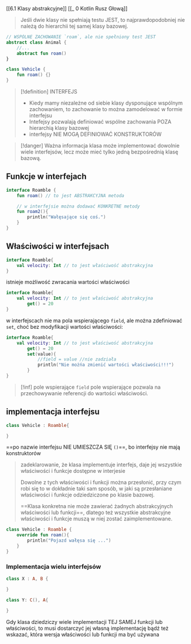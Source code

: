 [[6.1 Klasy abstrakcyjne]]
[[_ 0 Kotlin Rusz Głową]]

> Jeśli dwie klasy nie spełniają testu JEST, to najprawdopodobniej nie należą do hierarchii tej samej klasy bazowej.

```kotlin
// WSPÓLNE ZACHOWANIE `roam`, ale nie spełniony test JEST
abstract class Animal {
	//...
	abstract fun roam()
}

class Vehicle {
	fun roam() {}
}
```

>[!definition] INTERFEJS
> - Kiedy mamy niezależne od siebie klasy dysponujące wspólnym zachowaniem, to zachowanie to można zamodelować w formie interfejsu
> - Intefejsy pozwalają definiować wspólne zachowania POZA hierarchią klasy bazowej
> - interfejsy NIE MOGĄ DEFINIOWAĆ KONSTRUKTORÓW




>[!danger] Ważna informacja
>klasa może implementować dowolnie wiele interfejsów, lecz może mieć tylko jedną bezpośrednią klasę bazową.

## Funkcje w interfejach
```kotlin
interface Roamble {
	fun roam() // to jest ABSTRAKCYJNA metoda

	// w interfejsie można dodawać KONKRETNE metody
	fun roam2(){
		println("Wałęsające się coś.")
	}
}
```


## Właściwości w interfejsach
```kotlin
interface Roamble{
	val velocity: Int // to jest właściwość abstrakcyjna
}
```

istnieje możliwość zwracania wartości właściwości
```kotlin
interface Roamble{
	val velocity: Int // to jest właściwość abstrakcyjna
		get() = 20
}
```

w interfejscach nie ma pola wspierającego `field`, ale można zdefiniować `set`, choć bez modyfikacji wartości właściwości:
```kotlin
interface Roamble{
	val velocity: Int // to jest właściwość abstrakcyjna
		get() = 20
		set(value){
			//field = value //nie zadziała
			println("Nie możńa zmienić wartości właściwości!!!")
		}
}
```

>[!inf] pole wspierające `field`
>pole wspierające pozwala na przechowywanie referencji do wartości właściwości.

## implementacja interfejsu
```kotlin
class Vehicle : Roamble{

}
```
==po nazwie interfejsu NIE UMIESZCZA SIĘ `()`==, bo interfejsy nie mają konstruktorów

> zadeklarowanie, że klasa implementuje interfejs, daje jej wszystkie właściwości i funkcje dostępne w interjesie
> 
> Dowolne z tych właściwości i funkcji można przesłonić, przy czym robi się to w dokładnie taki sam sposób, w jaki są przesłaniane właściwości i funkcje odziedziczone po klasie bazowej.
> 
> ==Klasa konkretna nie może zawierać żadnych abstrakcyjnych właściwości lub funkcji==, dlatego też wszystkie abstrakcyjne właściwości i funkcje muszą w niej zostać zaimplementowane.
> 

```kotlin
class Vehicle : Roamble {
	override fun roam(){
		println("Pojazd wałęsa się ...")
	}
}
```

### Implementacja wielu interfejsów
```kotlin
class X : A, B {

}
```

```kotlin
class Y: C(), A{

}
```


Gdy klasa dziedziczy wiele implementacji TEJ SAMEJ funkcji lub właściwości, to musi dostarczyć jej własną implementację bądź też wskazać, która wersja właściwości lub funkcji ma być używana










